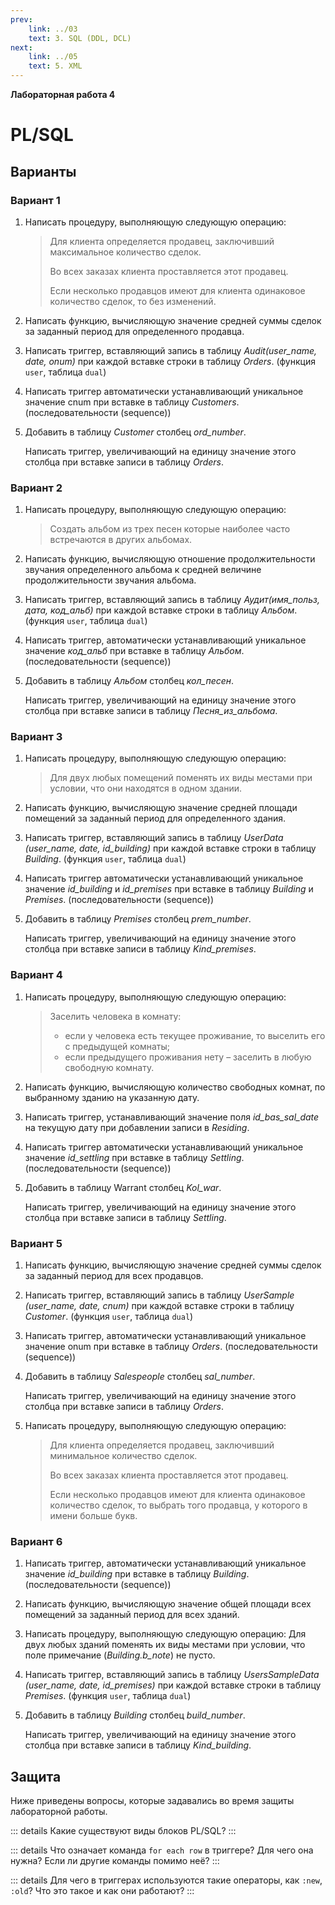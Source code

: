 ```yaml
---
prev:
    link: ../03
    text: 3. SQL (DDL, DCL)
next:
    link: ../05
    text: 5. XML
---
```


**Лабораторная работа 4**

# PL/SQL

## Варианты

### Вариант 1

1. Написать процедуру, выполняющую следующую операцию:
   > Для клиента определяется продавец, заключивший максимальное количество сделок. 
   >
   > Во всех заказах клиента проставляется этот продавец.
   >
   > Если несколько продавцов имеют для клиента одинаковое количество сделок, то без изменений.

2. Написать функцию, вычисляющую значение средней суммы сделок за заданный период для определенного продавца.

3. Написать триггер, вставляющий запись в таблицу *Audit(user_name, date, onum)* при каждой вставке строки в таблицу *Orders*. (функция ``user``, таблица ``dual``)

4. Написать триггер автоматически устанавливающий уникальное значение cnum при вставке в таблицу *Customers*. (последовательности (sequence))

5.	Добавить в таблицу *Customer* столбец *ord_number*.

    Написать триггер, увеличивающий на единицу значение этого столбца при вставке записи в таблицу *Orders*.


### Вариант 2

1. Написать процедуру, выполняющую следующую операцию:
   > Создать альбом из трех песен которые наиболее часто встречаются в других альбомах.

2. Написать функцию, вычисляющую отношение продолжительности звучания определенного альбома к средней величине продолжительности звучания альбома.

3. Написать триггер, вставляющий запись в таблицу *Аудит(имя_польз, дата, код_альб)* при каждой вставке строки в таблицу *Альбом*. (функция ``user``, таблица ``dual``)

4. Написать триггер, автоматически устанавливающий уникальное значение *код_альб* при вставке в таблицу *Альбом*. (последовательности (sequence))

5. Добавить в таблицу *Альбом* столбец *кол_песен*.
   
   Написать триггер, увеличивающий на единицу значение этого столбца при вставке записи в таблицу *Песня_из_альбома*.


### Вариант 3

1. Написать процедуру, выполняющую следующую операцию:
   > Для двух любых помещений поменять их виды местами при условии, что они находятся в одном здании.

2. Написать функцию, вычисляющую значение средней площади помещений за заданный период для определенного здания.

3. Написать триггер, вставляющий запись в таблицу *UserData (user_name, date, id_building)* при каждой вставке строки в таблицу *Building*. (функция ``user``, таблица ``dual``)

4. Написать триггер автоматически устанавливающий уникальное значение *id_building* и *id_premises* при вставке в таблицу *Building* и *Premises*. (последовательности (sequence))

5. Добавить в таблицу *Premises* столбец *prem_number*.

   Написать триггер, увеличивающий на единицу значение этого столбца при вставке записи в таблицу *Kind_premises*.


### Вариант 4

1. Написать процедуру, выполняющую следующую операцию:
   > Заселить человека в комнату:
   > * если у человека есть текущее проживание, то выселить его с предыдущей комнаты;
   > * если предыдущего проживания нету – заселить в любую свободную комнату.

2. Написать функцию, вычисляющую количество свободных комнат, по выбранному зданию на указанную дату.

3. Написать триггер, устанавливающий значение поля *id_bas_sal_date* на текущую дату при добавлении записи в *Residing*.

4. Написать триггер автоматически устанавливающий уникальное значение *id_settling* при вставке в таблицу *Settling*. (последовательности (sequence))

5. Добавить в таблицу Warrant столбец *Kol_war*.

   Написать триггер, увеличивающий на единицу значение этого столбца при вставке записи в таблицу *Settling*.


### Вариант 5

1. Написать функцию, вычисляющую значение средней суммы сделок за заданный период для всех продавцов.

2. Написать триггер, вставляющий запись в таблицу *UserSample (user_name, date, cnum)* при каждой вставке строки в таблицу *Customer*. (функция ``user``, таблица ``dual``)

3. Написать триггер, автоматически устанавливающий уникальное значение onum при вставке в таблицу *Orders*. (последовательности (sequence))

4. Добавить в таблицу *Salespeople* столбец *sal_number*.

   Написать триггер, увеличивающий на единицу значение этого столбца при вставке записи в таблицу *Orders*.

5. Написать процедуру, выполняющую следующую операцию:

   > Для клиента определяется продавец, заключивший минимальное количество сделок.
   >
   > Во всех заказах клиента проставляется этот продавец.
   >
   > Если несколько продавцов имеют для клиента одинаковое количество сделок, то выбрать того продавца, у которого в имени больше букв.


### Вариант 6

1. Написать триггер, автоматически устанавливающий уникальное значение *id_building* при вставке в таблицу *Building*. (последовательности (sequence))

2. Написать функцию, вычисляющую значение общей площади всех помещений за заданный период для всех зданий.

3. Написать процедуру, выполняющую следующую операцию:
Для двух любых зданий поменять их виды местами при условии, что поле примечание (*Building.b_note*) не пусто.

4. Написать триггер, вставляющий запись в таблицу *UsersSampleData (user_name, date, id_premises)* при каждой вставке строки в таблицу *Premises*. (функция ``user``, таблица ``dual``)

5. Добавить в таблицу *Building* столбец *build_number*.

   Написать триггер, увеличивающий на единицу значение этого столбца при вставке записи в таблицу *Kind_building*.


## Защита

Ниже приведены вопросы, которые задавались во время защиты лабораторной работы.

::: details Какие существуют виды блоков PL/SQL?
:::

::: details Что означает команда ``for each row`` в триггере? Для чего она нужна? Если ли другие команды помимо неё?
:::

::: details Для чего в триггерах используются такие операторы, как ``:new``, ``:old``? Что это такое и как они работают?
:::